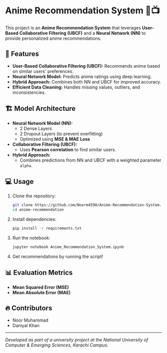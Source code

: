 # Anime Recommendation System 🎥📺

This project is an **Anime Recommendation System** that leverages **User-Based Collaborative Filtering (UBCF)** and a **Neural Network (NN)** to provide personalized anime recommendations.

## 🚀 Features
- **User-Based Collaborative Filtering (UBCF):** Recommends anime based on similar users' preferences.
- **Neural Network Model:** Predicts anime ratings using deep learning.
- **Hybrid Approach:** Combines both NN and UBCF for improved accuracy.
- **Efficient Data Cleaning:** Handles missing values, outliers, and inconsistencies.

## 🏗 Model Architecture
- **Neural Network Model (NN):**
  - 2 Dense Layers
  - 2 Dropout Layers (to prevent overfitting)
  - Optimized using **MSE & MAE Loss**
- **Collaborative Filtering (UBCF):**
  - Uses **Pearson correlation** to find similar users.
- **Hybrid Approach:**
  - Combines predictions from NN and UBCF with a weighted parameter `alpha`.

## 💻 Usage
1. Clone the repository:
   ```bash
   git clone https://github.com/Noorm4590/Anime-Recommendation-System.git
   cd anime-recommendation
   ```
2. Install dependencies:
   ```bash
   pip install -r requirements.txt
   ```
3. Run the notebook:
   ```bash
   jupyter notebook Anime_Recommendation_System.ipynb
   ```
4. Get recommendations by running the script!

## 📊 Evaluation Metrics
- **Mean Squared Error (MSE)**
- **Mean Absolute Error (MAE)**

## 🔥 Contributors
- Noor Muhammad
- Daniyal Khan

---

*Developed as part of a university project at the National University of Computer & Emerging Sciences, Karachi Campus.*
